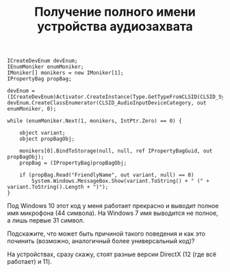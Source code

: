 ﻿---
title: "Получение полного имени устройства аудиозахвата"
se.owner.user_id: 238013
se.owner.display_name: "D .Stark"
se.owner.link: "https://ru.stackoverflow.com/users/238013/d-stark"
se.link: "https://ru.stackoverflow.com/questions/696725/%d0%9f%d0%be%d0%bb%d1%83%d1%87%d0%b5%d0%bd%d0%b8%d0%b5-%d0%bf%d0%be%d0%bb%d0%bd%d0%be%d0%b3%d0%be-%d0%b8%d0%bc%d0%b5%d0%bd%d0%b8-%d1%83%d1%81%d1%82%d1%80%d0%be%d0%b9%d1%81%d1%82%d0%b2%d0%b0-%d0%b0%d1%83%d0%b4%d0%b8%d0%be%d0%b7%d0%b0%d1%85%d0%b2%d0%b0%d1%82%d0%b0"
se.question_id: 696725
se.post_type: question
se.score: 3
---
<pre><code>ICreateDevEnum devEnum;
IEnumMoniker enumMoniker;
IMoniker[] monikers = new IMoniker[1];
IPropertyBag propBag;

devEnum = (ICreateDevEnum)Activator.CreateInstance(Type.GetTypeFromCLSID(CLSID_SystemDeviceEnum));
devEnum.CreateClassEnumerator(CLSID_AudioInputDeviceCategory, out enumMoniker, 0);

while (enumMoniker.Next(1, monikers, IntPtr.Zero) == 0) {

    object variant;
    object propBagObj;

    monikers[0].BindToStorage(null, null, ref IPropertyBagGuid, out propBagObj);
    propBag = (IPropertyBag)propBagObj;

    if (propBag.Read("FriendlyName", out variant, null) == 0)
        System.Windows.MessageBox.Show(variant.ToString() + " (" + variant.ToString().Length + ")");
}
</code></pre>

<p>Под Windows 10 этот код у меня работает прекрасно и выводит полное имя микрофона (44 символа). На Windows 7 имя выводится не полное, а лишь первые 31 символ.</p>

<p>Подскажите, что может быть причиной такого поведения и как это починить (возможно, аналогичный более универсальный код)?</p>

<p>На устройствах, сразу скажу, стоят разные версии DirectX (12 (где всё работает) и 11).</p>
